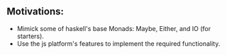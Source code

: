 ## Motivations:
- Mimick some of haskell's base Monads: Maybe, Either, and IO (for starters).
- Use the js platform's features to implement the required functionality.
